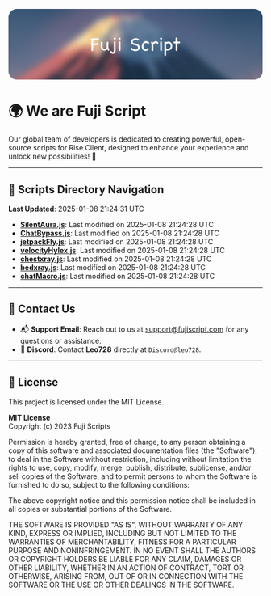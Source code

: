 ![Banner](.github/b.webp)

# 🌍 **We are Fuji Script**

Our global team of developers is dedicated to creating powerful, open-source scripts for Rise Client, designed to enhance your experience and unlock new possibilities! 🌟

---
<!-- SCRIPTS_NAVIGATION_START -->
## 📂 **Scripts Directory Navigation**

**Last Updated**: 2025-01-08 21:24:31 UTC

- **[SilentAura.js](scripts/SilentAura.js)**: Last modified on 2025-01-08 21:24:28 UTC
- **[ChatBypass.js](scripts/ChatBypass.js)**: Last modified on 2025-01-08 21:24:28 UTC
- **[jetpackFly.js](scripts/jetpackFly.js)**: Last modified on 2025-01-08 21:24:28 UTC
- **[velocityHylex.js](scripts/velocityHylex.js)**: Last modified on 2025-01-08 21:24:28 UTC
- **[chestxray.js](scripts/chestxray.js)**: Last modified on 2025-01-08 21:24:28 UTC
- **[bedxray.js](scripts/bedxray.js)**: Last modified on 2025-01-08 21:24:28 UTC
- **[chatMacro.js](scripts/chatMacro.js)**: Last modified on 2025-01-08 21:24:28 UTC

<!-- SCRIPTS_NAVIGATION_END -->

---

## 💬 **Contact Us**  
- 📬 **Support Email**: Reach out to us at [support@fujiscript.com](mailto:support@fujiscript.com) for any questions or assistance.  
- 💬 **Discord**: Contact **Leo728** directly at `Discord@leo728`.

---

## 📜 **License**

This project is licensed under the MIT License.  

**MIT License**  
Copyright (c) 2023 Fuji Scripts  

Permission is hereby granted, free of charge, to any person obtaining a copy of this software and associated documentation files (the "Software"), to deal in the Software without restriction, including without limitation the rights to use, copy, modify, merge, publish, distribute, sublicense, and/or sell copies of the Software, and to permit persons to whom the Software is furnished to do so, subject to the following conditions:  

The above copyright notice and this permission notice shall be included in all copies or substantial portions of the Software.  

THE SOFTWARE IS PROVIDED "AS IS", WITHOUT WARRANTY OF ANY KIND, EXPRESS OR IMPLIED, INCLUDING BUT NOT LIMITED TO THE WARRANTIES OF MERCHANTABILITY, FITNESS FOR A PARTICULAR PURPOSE AND NONINFRINGEMENT. IN NO EVENT SHALL THE AUTHORS OR COPYRIGHT HOLDERS BE LIABLE FOR ANY CLAIM, DAMAGES OR OTHER LIABILITY, WHETHER IN AN ACTION OF CONTRACT, TORT OR OTHERWISE, ARISING FROM, OUT OF OR IN CONNECTION WITH THE SOFTWARE OR THE USE OR OTHER DEALINGS IN THE SOFTWARE.  
